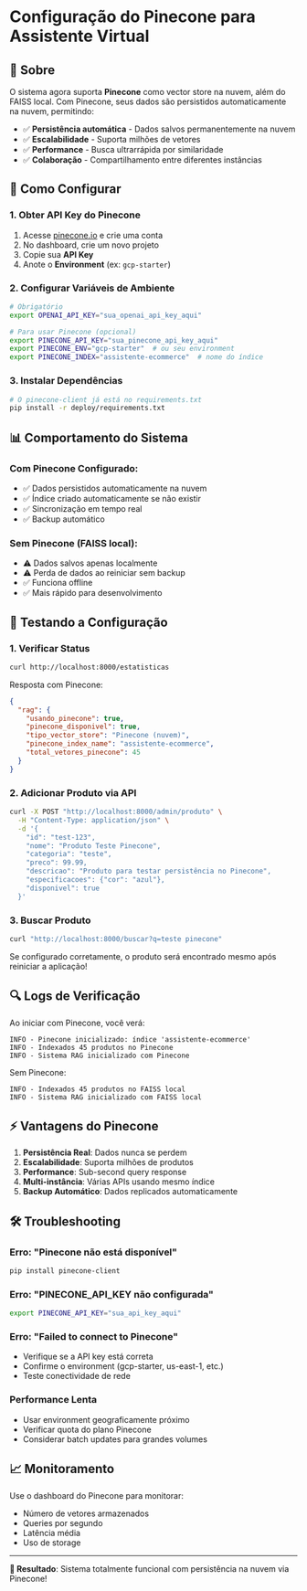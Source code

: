 # Configuração do Pinecone para Assistente Virtual

## 📌 Sobre

O sistema agora suporta **Pinecone** como vector store na nuvem, além do FAISS local. Com Pinecone, seus dados são persistidos automaticamente na nuvem, permitindo:

- ✅ **Persistência automática** - Dados salvos permanentemente na nuvem
- ✅ **Escalabilidade** - Suporta milhões de vetores
- ✅ **Performance** - Busca ultrarrápida por similaridade
- ✅ **Colaboração** - Compartilhamento entre diferentes instâncias

## 🚀 Como Configurar

### 1. Obter API Key do Pinecone

1. Acesse [pinecone.io](https://pinecone.io) e crie uma conta
2. No dashboard, crie um novo projeto
3. Copie sua **API Key**
4. Anote o **Environment** (ex: `gcp-starter`)

### 2. Configurar Variáveis de Ambiente

```bash
# Obrigatório
export OPENAI_API_KEY="sua_openai_api_key_aqui"

# Para usar Pinecone (opcional)
export PINECONE_API_KEY="sua_pinecone_api_key_aqui"
export PINECONE_ENV="gcp-starter"  # ou seu environment
export PINECONE_INDEX="assistente-ecommerce"  # nome do índice
```

### 3. Instalar Dependências

```bash
# O pinecone-client já está no requirements.txt
pip install -r deploy/requirements.txt
```

## 📊 Comportamento do Sistema

### Com Pinecone Configurado:

- ✅ Dados persistidos automaticamente na nuvem
- ✅ Índice criado automaticamente se não existir
- ✅ Sincronização em tempo real
- ✅ Backup automático

### Sem Pinecone (FAISS local):

- ⚠️ Dados salvos apenas localmente
- ⚠️ Perda de dados ao reiniciar sem backup
- ✅ Funciona offline
- ✅ Mais rápido para desenvolvimento

## 🔧 Testando a Configuração

### 1. Verificar Status

```bash
curl http://localhost:8000/estatisticas
```

Resposta com Pinecone:

```json
{
  "rag": {
    "usando_pinecone": true,
    "pinecone_disponivel": true,
    "tipo_vector_store": "Pinecone (nuvem)",
    "pinecone_index_name": "assistente-ecommerce",
    "total_vetores_pinecone": 45
  }
}
```

### 2. Adicionar Produto via API

```bash
curl -X POST "http://localhost:8000/admin/produto" \
  -H "Content-Type: application/json" \
  -d '{
    "id": "test-123",
    "nome": "Produto Teste Pinecone",
    "categoria": "teste",
    "preco": 99.99,
    "descricao": "Produto para testar persistência no Pinecone",
    "especificacoes": {"cor": "azul"},
    "disponivel": true
  }'
```

### 3. Buscar Produto

```bash
curl "http://localhost:8000/buscar?q=teste pinecone"
```

Se configurado corretamente, o produto será encontrado mesmo após reiniciar a aplicação!

## 🔍 Logs de Verificação

Ao iniciar com Pinecone, você verá:

```
INFO - Pinecone inicializado: índice 'assistente-ecommerce'
INFO - Indexados 45 produtos no Pinecone
INFO - Sistema RAG inicializado com Pinecone
```

Sem Pinecone:

```
INFO - Indexados 45 produtos no FAISS local
INFO - Sistema RAG inicializado com FAISS local
```

## ⚡ Vantagens do Pinecone

1. **Persistência Real**: Dados nunca se perdem
2. **Escalabilidade**: Suporta milhões de produtos
3. **Performance**: Sub-second query response
4. **Multi-instância**: Várias APIs usando mesmo índice
5. **Backup Automático**: Dados replicados automaticamente

## 🛠️ Troubleshooting

### Erro: "Pinecone não está disponível"

```bash
pip install pinecone-client
```

### Erro: "PINECONE_API_KEY não configurada"

```bash
export PINECONE_API_KEY="sua_api_key_aqui"
```

### Erro: "Failed to connect to Pinecone"

- Verifique se a API key está correta
- Confirme o environment (gcp-starter, us-east-1, etc.)
- Teste conectividade de rede

### Performance Lenta

- Usar environment geograficamente próximo
- Verificar quota do plano Pinecone
- Considerar batch updates para grandes volumes

## 📈 Monitoramento

Use o dashboard do Pinecone para monitorar:

- Número de vetores armazenados
- Queries por segundo
- Latência média
- Uso de storage

---

**🎯 Resultado**: Sistema totalmente funcional com persistência na nuvem via Pinecone!
